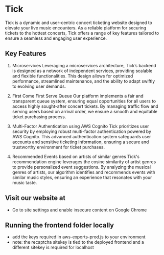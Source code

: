 # Tick
Tick is a dynamic and user-centric concert ticketing website designed to elevate your live music encounters. As a reliable platform for securing tickets to the hottest concerts, Tick offers a range of key features tailored to ensure a seamless and engaging user experience.

## Key Features
1. Microservices
Leveraging a microservices architecture, Tick’s backend is designed as a network of independent services, providing scalable and flexible functionalities. This design allows for optimized performance, streamlined maintenance, and the ability to adapt swiftly to evolving user demands.


2. First Come First Serve Queue
Our platform implements a fair and transparent queue system, ensuring equal opportunities for all users to access highly sought-after concert tickets. By managing traffic flow and serving users based on arrival order, we ensure a smooth and equitable ticket purchasing process.


3. Multi-Factor Authentication using AWS Cognito
Tick prioritizes user security by employing robust multi-factor authentication powered by AWS Cognito. This advanced authentication system safeguards user accounts and sensitive ticketing information, ensuring a secure and trustworthy environment for ticket purchases.


4. Recommended Events based on artists of similar genres
Tick's recommendation engine leverages the cosine similarity of artist genres to provide personalized event suggestions. By analyzing the musical genres of artists, our algorithm identifies and recommends events with similar music styles, ensuring an experience that resonates with your music taste.


## Visit our website at 
- Go to site settings and enable insecure content on Google Chrome

## Running the frontend folder locally
- add the keys required in aws-exports-prod.js to your environment
- note: the recaptcha sitekey is tied to the deployed frontend and a different sitekey is required for localhost
